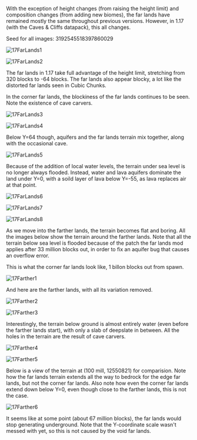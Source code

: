 With the exception of height changes (from raising the height limit) and composition changes (from adding new biomes), the far lands have remained mostly the same throughout previous versions. However, in 1.17 (with the Caves & Cliffs datapack), this all changes.

Seed for all images: 3192545518397860029

![17FarLands1](https://raw.githubusercontent.com/ThisTestUser/FarLandsChronicles/master/assets/Ch6/17FarLands1.png)

![17FarLands2](https://raw.githubusercontent.com/ThisTestUser/FarLandsChronicles/master/assets/Ch6/17FarLands2.png)

The far lands in 1.17 take full advantage of the height limit, stretching from 320 blocks to -64 blocks. The far lands also appear blocky, a lot like the distorted far lands seen in Cubic Chunks.

In the corner far lands, the blockiness of the far lands continues to be seen. Note the existence of cave carvers.

![17FarLands3](https://raw.githubusercontent.com/ThisTestUser/FarLandsChronicles/master/assets/Ch6/17FarLands3.png)

![17FarLands4](https://raw.githubusercontent.com/ThisTestUser/FarLandsChronicles/master/assets/Ch6/17FarLands4.png)

Below Y=64 though, aquifers and the far lands terrain mix together, along with the occasional cave.

![17FarLands5](https://raw.githubusercontent.com/ThisTestUser/FarLandsChronicles/master/assets/Ch6/17FarLands5.png)

Because of the addition of local water levels, the terrain under sea level is no longer always flooded. Instead, water and lava aquifers dominate the land under Y=0, with a soild layer of lava below Y=-55, as lava replaces air at that point.

![17FarLands6](https://raw.githubusercontent.com/ThisTestUser/FarLandsChronicles/master/assets/Ch6/17FarLands6.png)

![17FarLands7](https://raw.githubusercontent.com/ThisTestUser/FarLandsChronicles/master/assets/Ch6/17FarLands7.png)

![17FarLands8](https://raw.githubusercontent.com/ThisTestUser/FarLandsChronicles/master/assets/Ch6/17FarLands8.png)

As we move into the farther lands, the terrain becomes flat and boring. All the images below show the terrain around the farther lands. Note that all the terrain below sea level is flooded because of the patch the far lands mod applies after 33 million blocks out, in order to fix an aquifer bug that causes an overflow error.

This is what the corner far lands look like, 1 billon blocks out from spawn.

![17Farther1](https://raw.githubusercontent.com/ThisTestUser/FarLandsChronicles/master/assets/Ch6/17Farther1.png)

And here are the farther lands, with all its variation removed.

![17Farther2](https://raw.githubusercontent.com/ThisTestUser/FarLandsChronicles/master/assets/Ch6/17Farther2.png)

![17Farther3](https://raw.githubusercontent.com/ThisTestUser/FarLandsChronicles/master/assets/Ch6/17Farther3.png)

Interestingly, the terrain below ground is almost entirely water (even before the farther lands start), with only a slab of deepslate in between. All the holes in the terrain are the result of cave carvers.

![17Farther4](https://raw.githubusercontent.com/ThisTestUser/FarLandsChronicles/master/assets/Ch6/17Farther4.png)

![17Farther5](https://raw.githubusercontent.com/ThisTestUser/FarLandsChronicles/master/assets/Ch6/17Farther5.png)

Below is a view of the terrain at (100 mill, 12550821) for comparision. Note how the far lands terrain extends all the way to bedrock for the edge far lands, but not the corner far lands. Also note how even the corner far lands extend down below Y=0, even though close to the farther lands, this is not the case.

![17Farther6](https://raw.githubusercontent.com/ThisTestUser/FarLandsChronicles/master/assets/Ch6/17Farther6.png)

It seems like at some point (about 67 million blocks), the far lands would stop generating underground. Note that the Y-coordinate scale wasn't messed with yet, so this is not caused by the void far lands.